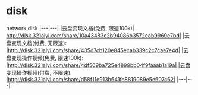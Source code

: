 # disk
network disk
|---|---|
|云盘变现文档(免费, 限速100k)| http://disk.321aiyi.com/share/10a43483e2b94086b3572eab9969e7bd|
|云盘变现文档(付费, 无限速): |http://disk.321aiyi.com/share/435d7cb120e845ecab339c2c7cae7e4d|
|云盘变现操作视频(免费, 限速100k): |http://disk.321aiyi.com/share/4df569ba725e4899bb04f9faaab1a19a|
|云盘变现操作视频(付费, 不限速): |http://disk.321aiyi.com/share/d58f11e913b641fe8819089e5e607c62|
|---|---|
